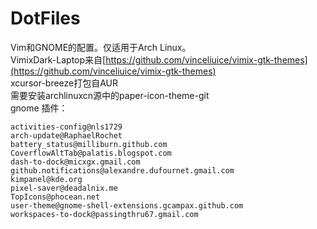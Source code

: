 # DotFiles
Vim和GNOME的配置。仅适用于Arch Linux。</br>
VimixDark-Laptop来自[https://github.com/vinceliuice/vimix-gtk-themes](https://github.com/vinceliuice/vimix-gtk-themes)</br>
xcursor-breeze打包自AUR</br>
需要安装archlinuxcn源中的paper-icon-theme-git</br>
gnome 插件：
```
activities-config@nls1729
arch-update@RaphaelRochet
battery_status@milliburn.github.com
CoverflowAltTab@palatis.blogspot.com
dash-to-dock@micxgx.gmail.com
github.notifications@alexandre.dufournet.gmail.com
kimpanel@kde.org
pixel-saver@deadalnix.me
TopIcons@phocean.net
user-theme@gnome-shell-extensions.gcampax.github.com
workspaces-to-dock@passingthru67.gmail.com
```
